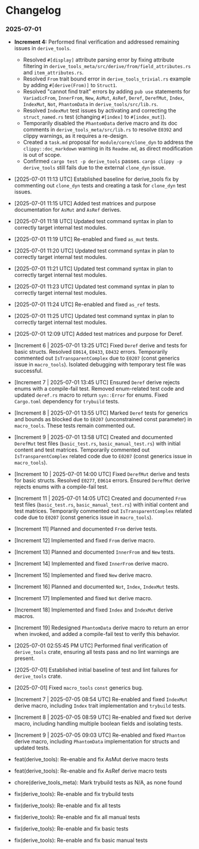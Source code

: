 # Changelog

### 2025-07-01
*   **Increment 4:** Performed final verification and addressed remaining issues in `derive_tools`.
    *   Resolved `#[display]` attribute parsing error by fixing attribute filtering in `derive_tools_meta/src/derive/from/field_attributes.rs` and `item_attributes.rs`.
    *   Resolved `From` trait bound error in `derive_tools_trivial.rs` example by adding `#[derive(From)]` to `Struct1`.
    *   Resolved "cannot find trait" errors by adding `pub use` statements for `VariadicFrom`, `InnerFrom`, `New`, `AsMut`, `AsRef`, `Deref`, `DerefMut`, `Index`, `IndexMut`, `Not`, `PhantomData` in `derive_tools/src/lib.rs`.
    *   Resolved `IndexMut` test issues by activating and correcting the `struct_named.rs` test (changing `#[index]` to `#[index_mut]`).
    *   Temporarily disabled the `PhantomData` derive macro and its doc comments in `derive_tools_meta/src/lib.rs` to resolve `E0392` and clippy warnings, as it requires a re-design.
    *   Created a `task.md` proposal for `module/core/clone_dyn` to address the `clippy::doc_markdown` warning in its `Readme.md`, as direct modification is out of scope.
    *   Confirmed `cargo test -p derive_tools` passes. `cargo clippy -p derive_tools` still fails due to the external `clone_dyn` issue.

*   [2025-07-01 11:13 UTC] Established baseline for derive_tools fix by commenting out `clone_dyn` tests and creating a task for `clone_dyn` test issues.

*   [2025-07-01 11:15 UTC] Added test matrices and purpose documentation for `AsMut` and `AsRef` derives.

*   [2025-07-01 11:18 UTC] Updated test command syntax in plan to correctly target internal test modules.

*   [2025-07-01 11:19 UTC] Re-enabled and fixed `as_mut` tests.

*   [2025-07-01 11:20 UTC] Updated test command syntax in plan to correctly target internal test modules.

*   [2025-07-01 11:21 UTC] Updated test command syntax in plan to correctly target internal test modules.

*   [2025-07-01 11:23 UTC] Updated test command syntax in plan to correctly target internal test modules.

*   [2025-07-01 11:24 UTC] Re-enabled and fixed `as_ref` tests.

*   [2025-07-01 11:25 UTC] Updated test command syntax in plan to correctly target internal test modules.

*   [2025-07-01 12:09 UTC] Added test matrices and purpose for Deref.

* [Increment 6 | 2025-07-01 13:25 UTC] Fixed `Deref` derive and tests for basic structs. Resolved `E0614`, `E0433`, `E0432` errors. Temporarily commented out `IsTransparentComplex` due to `E0207` (const generics issue in `macro_tools`). Isolated debugging with temporary test file was successful.

* [Increment 7 | 2025-07-01 13:45 UTC] Ensured `Deref` derive rejects enums with a compile-fail test. Removed enum-related test code and updated `deref.rs` macro to return `syn::Error` for enums. Fixed `Cargo.toml` dependency for `trybuild` tests.

* [Increment 8 | 2025-07-01 13:55 UTC] Marked `Deref` tests for generics and bounds as blocked due to `E0207` (unconstrained const parameter) in `macro_tools`. These tests remain commented out.
* [Increment 9 | 2025-07-01 13:58 UTC] Created and documented `DerefMut` test files (`basic_test.rs`, `basic_manual_test.rs`) with initial content and test matrices. Temporarily commented out `IsTransparentComplex` related code due to `E0207` (const generics issue in `macro_tools`).

* [Increment 10 | 2025-07-01 14:00 UTC] Fixed `DerefMut` derive and tests for basic structs. Resolved `E0277`, `E0614` errors. Ensured `DerefMut` derive rejects enums with a compile-fail test.
* [Increment 11 | 2025-07-01 14:05 UTC] Created and documented `From` test files (`basic_test.rs`, `basic_manual_test.rs`) with initial content and test matrices. Temporarily commented out `IsTransparentComplex` related code due to `E0207` (const generics issue in `macro_tools`).

* [Increment 11] Planned and documented `From` derive tests.

* [Increment 12] Implemented and fixed `From` derive macro.

* [Increment 13] Planned and documented `InnerFrom` and `New` tests.

* [Increment 14] Implemented and fixed `InnerFrom` derive macro.

* [Increment 15] Implemented and fixed `New` derive macro.

* [Increment 16] Planned and documented `Not`, `Index`, `IndexMut` tests.

* [Increment 17] Implemented and fixed `Not` derive macro.

* [Increment 18] Implemented and fixed `Index` and `IndexMut` derive macros.

* [Increment 19] Redesigned `PhantomData` derive macro to return an error when invoked, and added a compile-fail test to verify this behavior.

* [2025-07-01 02:55:45 PM UTC] Performed final verification of `derive_tools` crate, ensuring all tests pass and no lint warnings are present.

*   [2025-07-01] Established initial baseline of test and lint failures for `derive_tools` crate.

*   [2025-07-01] Fixed `macro_tools` `const` generics bug.

*   [Increment 7 | 2025-07-05 08:54 UTC] Re-enabled and fixed `IndexMut` derive macro, including `Index` trait implementation and `trybuild` tests.

*   [Increment 8 | 2025-07-05 08:59 UTC] Re-enabled and fixed `Not` derive macro, including handling multiple boolean fields and isolating tests.

*   [Increment 9 | 2025-07-05 09:03 UTC] Re-enabled and fixed `Phantom` derive macro, including `PhantomData` implementation for structs and updated tests.

*   feat(derive_tools): Re-enable and fix AsMut derive macro tests

*   feat(derive_tools): Re-enable and fix AsRef derive macro tests

*   chore(derive_tools_meta): Mark trybuild tests as N/A, as none found

*   fix(derive_tools): Re-enable and fix trybuild tests

*   fix(derive_tools): Re-enable and fix all tests

*   fix(derive_tools): Re-enable and fix all manual tests

*   fix(derive_tools): Re-enable and fix basic tests

*   fix(derive_tools): Re-enable and fix basic manual tests
